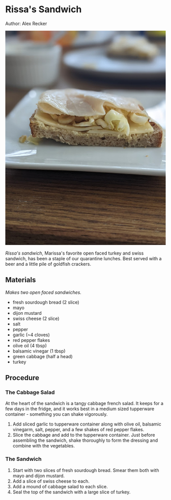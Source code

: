 # Rissa's Sandwich

Author: Alex Recker

![](images/rissas-sandwich.jpg)

_Rissa's sandwich_, Marissa's favorite open faced turkey and swiss
sandwich, has been a staple of our quarantine lunches.  Best served
with a beer and a little pile of goldfish crackers.

## Materials

_Makes two open faced sandwiches._

- fresh sourdough bread (2 slice)
- mayo
- dijon mustard
- swiss cheese (2 slice)
- salt
- pepper
- garlic (~4 cloves)
- red pepper flakes
- olive oil (4 tbsp)
- balsamic vinegar (1 tbsp)
- green cabbage (half a head)
- turkey

## Procedure

### The Cabbage Salad

At the heart of the sandwich is a tangy cabbage french salad.  It
keeps for a few days in the fridge, and it works best in a medium
sized tupperware container - something you can shake vigorously.

1. Add sliced garlic to tupperware container along with olive oil,
   balsamic vinegarm, salt, pepper, and a few shakes of red pepper
   flakes.
2. Slice the cabbage and add to the tupperware container.  Just before
   assembling the sandwich, shake thoroughly to form the dressing and
   combine with the vegetables.

### The Sandwich

1. Start with two slices of fresh sourdough bread.  Smear them both
   with mayo and dijon mustard.
2. Add a slice of swiss cheese to each.
3. Add a mound of cabbage salad to each slice.
4. Seal the top of the sandwich with a large slice of turkey.
